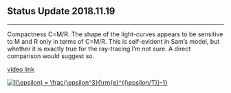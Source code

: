 ## Status Update 2018.11.19
---


Compactness C=M/R. The shape of the light-curves appears to be sensitive to M and R only in terms of C=M/R. This is self-evident in Sam’s model, but whether it is exactly true for the ray-tracing I’m not sure. A direct comparison would suggest so.

[video link](/Videos/run13.mp4)

<a href="https://www.codecogs.com/eqnedit.php?latex=I(\epsilon)&space;=&space;\frac{\epsilon^3}{\rm{e}^{(\epsilon/T)}-1}" target="_blank"><img src="https://latex.codecogs.com/gif.latex?I(\epsilon)&space;=&space;\frac{\epsilon^3}{\rm{e}^{(\epsilon/T)}-1}" title="I(\epsilon) = \frac{\epsilon^3}{\rm{e}^{(\epsilon/T)}-1}" /></a>
